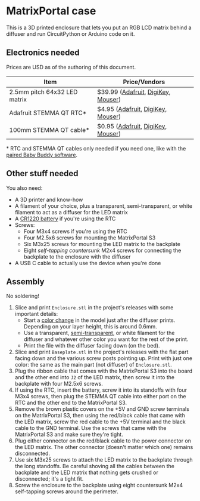 # MatrixPortal case

This is a 3D printed enclosure that lets you put an RGB LCD matrix behind a diffuser and run CircuitPython or Arduino code on it.

## Electronics needed

Prices are USD as of the authoring of this document.

| Item | Price/Vendors |
| ---- | ----- |
|  2.5mm pitch 64x32 LED matrix | $39.99 ([Adafruit](https://www.adafruit.com/product/5036), [DigiKey](https://www.digikey.com/en/products/detail/adafruit-industries-llc/5036/14671681), [Mouser](https://www.mouser.com/ProductDetail/Adafruit/5036)) |
| Adafruit STEMMA QT RTC* | $4.95 ([Adafruit](https://www.adafruit.com/product/5189), [DigiKey](https://www.digikey.com/en/products/detail/adafruit-industries-llc/5189/15189154), [Mouser](https://www.mouser.com/ProductDetail/Adafruit/5189)) |
| 100mm STEMMA QT cable* | $0.95 ([Adafruit](https://www.adafruit.com/product/4210), [DigiKey](https://www.digikey.com/en/products/detail/adafruit-industries-llc/4210/10230021), [Mouser](https://www.mouser.com/ProductDetail/Adafruit/4210)) |

\* RTC and STEMMA QT cables only needed if you need one, like with the [paired Baby Buddy software](https://github.com/skjdghsdjgsdj/matrixportal-babybuddy).

## Other stuff needed

You also need:

* A 3D printer and know-how
* A filament of your choice, plus a transparent, semi-transparent, or white filament to act as a diffuser for the LED matrix
* A [CR1220 battery](https://www.adafruit.com/product/380) if you're using the RTC
* Screws:
  * Four M3x4 screws if you're using the RTC
  * Four M2.5x6 screws for mounting the MatrixPortal S3
  * Six M3x25 screws for mounting the LED matrix to the backplate
  * Eight *self-tapping countersunk* M2x4 screws for connecting the backplate to the enclosure with the diffuser
* A USB C cable to actually use the device when you're done

## Assembly

No soldering!

1. Slice and print `Enclosure.stl` in the project's releases with some important details:
	* Start a [color change](https://help.prusa3d.com/article/color-change_1687) in the model just after the diffuser prints. Depending on your layer height, this is around 0.6mm.
	* Use a transparent, [semi-transparent](https://www.microcenter.com/product/626543/inland-175mm-petg-3d-printer-filament-1kg-(22-lbs)-spool-translucent-gray), or white filament for the diffuser and whatever other color you want for the rest of the print.
	* Print the file with the diffuser facing down (on the bed).
2. Slice and print `Baseplate.stl` in the project's releases with the flat part facing down and the various screw posts pointing up. Print with just one color: the same as the main part (not diffuser) of `Enclosure.stl`.
3. Plug the ribbon cable that comes with the MatrixPortal S3 into the board and the other end into `J2` of the LED matrix, then screw it into the backplate with four M2.5x6 screws.
4. If using the RTC, insert the battery, screw it into its standoffs with four M3x4 screws, then plug the STEMMA QT cable into either port on the RTC and the other end to the MatrixPortal S3.
5. Remove the brown plastic covers on the +5V and GND screw terminals on the MatrixPortal S3, then using the red/black cable that came with the LED matrix, screw the red cable to the +5V terminal and the black cable to the GND terminal. Use the screws that came with the MatrixPortal S3 and make sure they're tight.
6. Plug either connector on the red/black cable to the power connector on the LED matrix. The other connector (doesn't matter which one) remains disconnected.
7. Use six M3x25 screws to attach the LED matrix to the backplate through the long standoffs. Be careful shoving all the cables between the backplate and the LED matrix that nothing gets crushed or disconnected; it's a tight fit.
8. Screw the enclosure to the backplate using eight countersunk M2x4 self-tapping screws around the perimeter.
